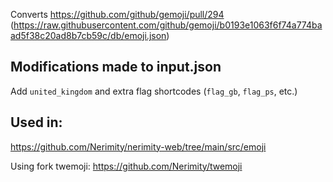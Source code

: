 Converts https://github.com/github/gemoji/pull/294 (https://raw.githubusercontent.com/github/gemoji/b0193e1063f6f74a774baad5f38c20ad8b7cb59c/db/emoji.json)

## Modifications made to input.json

Add `united_kingdom` and extra flag shortcodes (`flag_gb`, `flag_ps`, etc.)

## Used in:

https://github.com/Nerimity/nerimity-web/tree/main/src/emoji

Using fork twemoji: https://github.com/Nerimity/twemoji
